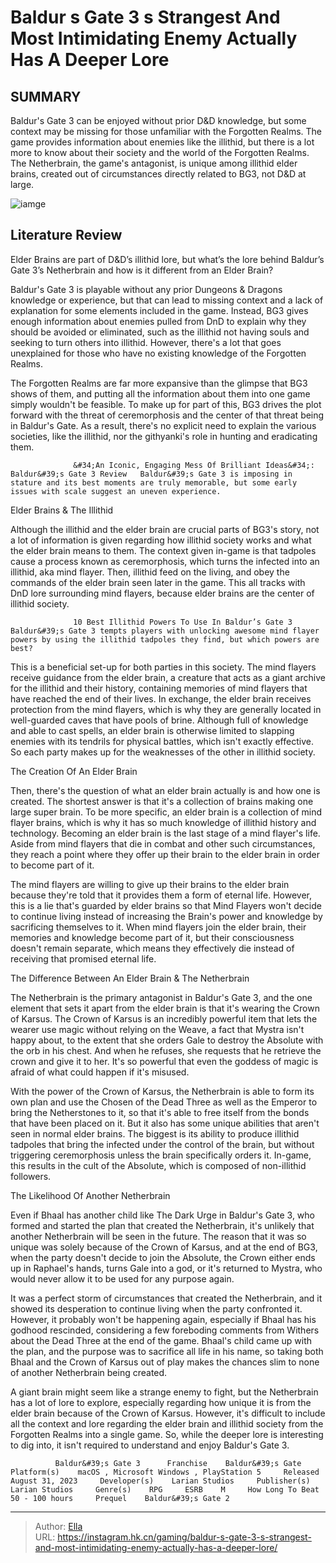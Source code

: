 # Baldur s Gate 3 s Strangest And Most Intimidating Enemy Actually Has A Deeper Lore


## SUMMARY 



  Baldur&#39;s Gate 3 can be enjoyed without prior D&amp;D knowledge, but some context may be missing for those unfamiliar with the Forgotten Realms.   The game provides information about enemies like the illithid, but there is a lot more to know about their society and the world of the Forgotten Realms.   The Netherbrain, the game&#39;s antagonist, is unique among illithid elder brains, created out of circumstances directly related to BG3, not D&amp;D at large.  

![iamge](https://static1.srcdn.com/wordpress/wp-content/uploads/2023/12/baldur-s-gate-3-s-strangest-and-most-intimidating-enemy-actually-has-a-deeper-lore.jpg)

## Literature Review

Elder Brains are part of D&amp;D’s illithid lore, but what’s the lore behind Baldur’s Gate 3’s Netherbrain and how is it different from an Elder Brain?




Baldur&#39;s Gate 3 is playable without any prior Dungeons &amp; Dragons knowledge or experience, but that can lead to missing context and a lack of explanation for some elements included in the game. Instead, BG3 gives enough information about enemies pulled from DnD to explain why they should be avoided or eliminated, such as the illithid not having souls and seeking to turn others into illithid. However, there&#39;s a lot that goes unexplained for those who have no existing knowledge of the Forgotten Realms.




The Forgotten Realms are far more expansive than the glimpse that BG3 shows of them, and putting all the information about them into one game simply wouldn&#39;t be feasible. To make up for part of this, BG3 drives the plot forward with the threat of ceremorphosis and the center of that threat being in Baldur&#39;s Gate. As a result, there&#39;s no explicit need to explain the various societies, like the illithid, nor the githyanki&#39;s role in hunting and eradicating them.

                  &#34;An Iconic, Engaging Mess Of Brilliant Ideas&#34;: Baldur&#39;s Gate 3 Review   Baldur&#39;s Gate 3 is imposing in stature and its best moments are truly memorable, but some early issues with scale suggest an uneven experience.   


 Elder Brains &amp; The Illithid 
         

Although the illithid and the elder brain are crucial parts of BG3&#39;s story, not a lot of information is given regarding how illithid society works and what the elder brain means to them. The context given in-game is that tadpoles cause a process known as ceremorphosis, which turns the infected into an illithid, aka mind flayer. Then, illithid feed on the living, and obey the commands of the elder brain seen later in the game. This all tracks with DnD lore surrounding mind flayers, because elder brains are the center of illithid society.




                  10 Best Illithid Powers To Use In Baldur’s Gate 3   Baldur&#39;s Gate 3 tempts players with unlocking awesome mind flayer powers by using the illithid tadpoles they find, but which powers are best?   

This is a beneficial set-up for both parties in this society. The mind flayers receive guidance from the elder brain, a creature that acts as a giant archive for the illithid and their history, containing memories of mind flayers that have reached the end of their lives. In exchange, the elder brain receives protection from the mind flayers, which is why they are generally located in well-guarded caves that have pools of brine. Although full of knowledge and able to cast spells, an elder brain is otherwise limited to slapping enemies with its tendrils for physical battles, which isn&#39;t exactly effective. So each party makes up for the weaknesses of the other in illithid society.



 The Creation Of An Elder Brain 
          




Then, there&#39;s the question of what an elder brain actually is and how one is created. The shortest answer is that it&#39;s a collection of brains making one large super brain. To be more specific, an elder brain is a collection of mind flayer brains, which is why it has so much knowledge of illithid history and technology. Becoming an elder brain is the last stage of a mind flayer&#39;s life. Aside from mind flayers that die in combat and other such circumstances, they reach a point where they offer up their brain to the elder brain in order to become part of it.

The mind flayers are willing to give up their brains to the elder brain because they&#39;re told that it provides them a form of eternal life. However, this is a lie that&#39;s guarded by elder brain​​​​​​​s so that Mind Flayers won&#39;t decide to continue living instead of increasing the Brain&#39;s power and knowledge by sacrificing themselves to it. When mind flayers join the elder brain, their memories and knowledge become part of it, but their consciousness doesn&#39;t remain separate, which means they effectively die instead of receiving that promised eternal life.






 The Difference Between An Elder Brain &amp; The Netherbrain 
          

The Netherbrain is the primary antagonist in Baldur&#39;s Gate 3, and the one element that sets it apart from the elder brain is that it&#39;s wearing the Crown of Karsus. The Crown of Karsus is an incredibly powerful item that lets the wearer use magic without relying on the Weave, a fact that Mystra isn&#39;t happy about, to the extent that she orders Gale to destroy the Absolute with the orb in his chest. And when he refuses, she requests that he retrieve the crown and give it to her. It&#39;s so powerful that even the goddess of magic is afraid of what could happen if it&#39;s misused.

With the power of the Crown of Karsus, the Netherbrain is able to form its own plan and use the Chosen of the Dead Three as well as the Emperor to bring the Netherstones to it, so that it&#39;s able to free itself from the bonds that have been placed on it. But it also has some unique abilities that aren&#39;t seen in normal elder brains. The biggest is its ability to produce illithid tadpoles that bring the infected under the control of the brain, but without triggering ceremorphosis unless the brain specifically orders it. In-game, this results in the cult of the Absolute, which is composed of non-illithid followers.






 The Likelihood Of Another Netherbrain 
          

Even if Bhaal has another child like The Dark Urge in Baldur&#39;s Gate 3, who formed and started the plan that created the Netherbrain, it&#39;s unlikely that another Netherbrain will be seen in the future. The reason that it was so unique was solely because of the Crown of Karsus, and at the end of BG3, when the party doesn&#39;t decide to join the Absolute, the Crown either ends up in Raphael&#39;s hands, turns Gale into a god, or it&#39;s returned to Mystra, who would never allow it to be used for any purpose again.

It was a perfect storm of circumstances that created the Netherbrain, and it showed its desperation to continue living when the party confronted it. However, it probably won&#39;t be happening again, especially if Bhaal has his godhood rescinded, considering a few foreboding comments from Withers about the Dead Three at the end of the game. Bhaal&#39;s child came up with the plan, and the purpose was to sacrifice all life in his name, so taking both Bhaal and the Crown of Karsus out of play makes the chances slim to none of another Netherbrain being created.




A giant brain might seem like a strange enemy to fight, but the Netherbrain has a lot of lore to explore, especially regarding how unique it is from the elder brain because of the Crown of Karsus. However, it&#39;s difficult to include all the context and lore regarding the elder brain and illithid society from the Forgotten Realms into a single game. So, while the deeper lore is interesting to dig into, it isn&#39;t required to understand and enjoy Baldur&#39;s Gate 3.

              Baldur&#39;s Gate 3      Franchise    Baldur&#39;s Gate     Platform(s)    macOS , Microsoft Windows , PlayStation 5     Released    August 31, 2023     Developer(s)    Larian Studios     Publisher(s)    Larian Studios     Genre(s)    RPG     ESRB    M     How Long To Beat    50 - 100 hours     Prequel    Baldur&#39;s Gate 2      


---

> Author: [Ella](https://instagram.hk.cn/)  
> URL: https://instagram.hk.cn/gaming/baldur-s-gate-3-s-strangest-and-most-intimidating-enemy-actually-has-a-deeper-lore/  

